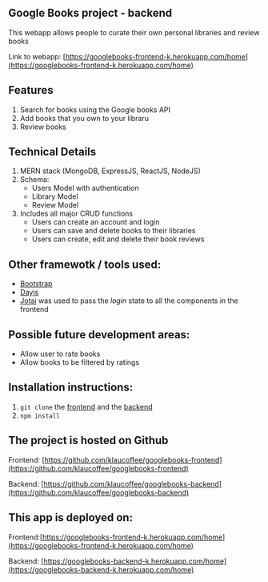 ## Google Books project - backend

This webapp allows people to curate their own personal libraries and review books

Link to webapp:
[https://googlebooks-frontend-k.herokuapp.com/home](https://googlebooks-frontend-k.herokuapp.com/home)

## Features

1. Search for books using the Google books API
2. Add books that you own to your libraru
3. Review books

## Technical Details

1. MERN stack (MongoDB, ExpressJS, ReactJS, NodeJS)
2. Schema:
   - Users Model with authentication
   - Library Model
   - Review Model
3. Includes all major CRUD functions
   - Users can create an account and login
   - Users can save and delete books to their libraries
   - Users can create, edit and delete their book reviews

## Other framewotk / tools used:

- [Bootstrap](https://getbootstrap.com/)
- [Dayjs](https://day.js.org/)
- [Jotai](https://jotai.org/) was used to pass the _login_ state to all the components in the frontend

## Possible future development areas:

- Allow user to rate books
- Allow books to be filtered by ratings

## Installation instructions:

1. `git clone` the [frontend](https://github.com/klaucoffee/googlebooks-frontend) and the [backend](https://github.com/klaucoffee/googlebooks-backend)
2. `npm install`

## The project is hosted on Github

Frontend: [https://github.com/klaucoffee/googlebooks-frontend](https://github.com/klaucoffee/googlebooks-frontend)

Backend: [https://github.com/klaucoffee/googlebooks-backend](https://github.com/klaucoffee/googlebooks-backend)

## This app is deployed on:

Frontend:[https://googlebooks-frontend-k.herokuapp.com/home](https://googlebooks-frontend-k.herokuapp.com/home)

Backend: [https://googlebooks-backend-k.herokuapp.com/home](https://googlebooks-backend-k.herokuapp.com/home)
